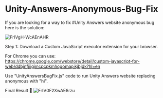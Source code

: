 # Unity-Answers-Anonymous-Bug-Fix
If you are looking for a way to fix #Unity Answers website anonymous bug here is the solution:

![FrIVgH-WcAEnAHR](https://user-images.githubusercontent.com/9918700/226217080-6df66e5b-0d29-459f-abe9-e3f4cdf87f06.jpeg)

Step 1: Download a Custom JavaScript executor extension for your browser.

For Chrome you can use: https://chrome.google.com/webstore/detail/custom-javascript-for-web/ddbjnfjiigjmcpcpkmhogomapikjbjdk?hl=en

Use "UnityAnswersBugFix.js" code to run Unity Answers website replacing anonymous with "hi".

Final Result 🤩
![FrIV0F2XwAE8rzu](https://user-images.githubusercontent.com/9918700/226217131-0eb40779-7247-409f-b073-c9209b3136c8.jpeg)
